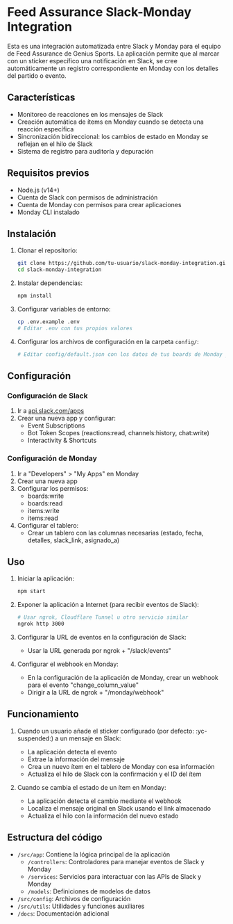 # Feed Assurance Slack-Monday Integration

Esta es una integración automatizada entre Slack y Monday para el equipo de Feed Assurance de Genius Sports. La aplicación permite que al marcar con un sticker específico una notificación en Slack, se cree automáticamente un registro correspondiente en Monday con los detalles del partido o evento.

## Características

- Monitoreo de reacciones en los mensajes de Slack
- Creación automática de ítems en Monday cuando se detecta una reacción específica
- Sincronización bidireccional: los cambios de estado en Monday se reflejan en el hilo de Slack
- Sistema de registro para auditoría y depuración

## Requisitos previos

- Node.js (v14+)
- Cuenta de Slack con permisos de administración
- Cuenta de Monday con permisos para crear aplicaciones
- Monday CLI instalado

## Instalación

1. Clonar el repositorio:
   ```bash
   git clone https://github.com/tu-usuario/slack-monday-integration.git
   cd slack-monday-integration
   ```

2. Instalar dependencias:
   ```bash
   npm install
   ```

3. Configurar variables de entorno:
   ```bash
   cp .env.example .env
   # Editar .env con tus propios valores
   ```

4. Configurar los archivos de configuración en la carpeta `config/`:
   ```bash
   # Editar config/default.json con los datos de tus boards de Monday y tokens de Slack
   ```

## Configuración

### Configuración de Slack

1. Ir a [api.slack.com/apps](https://api.slack.com/apps)
2. Crear una nueva app y configurar:
   - Event Subscriptions
   - Bot Token Scopes (reactions:read, channels:history, chat:write)
   - Interactivity & Shortcuts

### Configuración de Monday

1. Ir a "Developers" > "My Apps" en Monday
2. Crear una nueva app
3. Configurar los permisos:
   - boards:write
   - boards:read
   - items:write
   - items:read
4. Configurar el tablero:
   - Crear un tablero con las columnas necesarias (estado, fecha, detalles, slack_link, asignado_a)

## Uso

1. Iniciar la aplicación:
   ```bash
   npm start
   ```

2. Exponer la aplicación a Internet (para recibir eventos de Slack):
   ```bash
   # Usar ngrok, Cloudflare Tunnel u otro servicio similar
   ngrok http 3000
   ```

3. Configurar la URL de eventos en la configuración de Slack:
   - Usar la URL generada por ngrok + "/slack/events"

4. Configurar el webhook en Monday:
   - En la configuración de la aplicación de Monday, crear un webhook para el evento "change_column_value"
   - Dirigir a la URL de ngrok + "/monday/webhook"

## Funcionamiento

1. Cuando un usuario añade el sticker configurado (por defecto: :yc-suspended:) a un mensaje en Slack:
   - La aplicación detecta el evento
   - Extrae la información del mensaje
   - Crea un nuevo ítem en el tablero de Monday con esa información
   - Actualiza el hilo de Slack con la confirmación y el ID del ítem

2. Cuando se cambia el estado de un ítem en Monday:
   - La aplicación detecta el cambio mediante el webhook
   - Localiza el mensaje original en Slack usando el link almacenado
   - Actualiza el hilo con la información del nuevo estado

## Estructura del código

- `/src/app`: Contiene la lógica principal de la aplicación
  - `/controllers`: Controladores para manejar eventos de Slack y Monday
  - `/services`: Servicios para interactuar con las APIs de Slack y Monday
  - `/models`: Definiciones de modelos de datos
- `/src/config`: Archivos de configuración
- `/src/utils`: Utilidades y funciones auxiliares
- `/docs`: Documentación adicional
